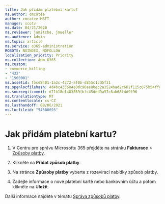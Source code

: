 ```yaml
---
title: Jak přidám platební kartu?
ms.author: cmcatee
author: cmcatee-MSFT
manager: scotv
ms.date: 04/21/2020
ms.reviewer: jamitche, jmueller
ms.audience: Admin
ms.topic: article
ms.service: o365-administration
ROBOTS: NOINDEX, NOFOLLOW
localization_priority: Priority
ms.collection: Adm_O365
ms.custom:
- commerce_billing
- "432"
- "1500001"
ms.assetid: fbce8401-1a2c-4372-af0b-d855c1cd5f31
ms.openlocfilehash: 4d4bc433684e8dc98ae8bec2a1524bad2c682f115c075b54ffa7263099de0011
ms.sourcegitcommit: d71b18e1403859fbfc45ddd9a57c8ab68f4d9f96
ms.translationtype: MT
ms.contentlocale: cs-CZ
ms.lasthandoff: 08/06/2021
ms.locfileid: "54500693"
---
```

# <a name="how-do-i-add-a-credit-card"></a>Jak přidám platební kartu?

1. V Centru pro správu Microsoftu 365 přejděte na stránku **Fakturace** \> [Způsoby platby](https://go.microsoft.com/fwlink/p/?linkid=2018806).

2. Klikněte na **Přidat způsob platby**.

3. Na stránce **Způsoby platby** vyberte z rozevírací nabídky způsob platby.

4. Zadejte informace o nové platební kartě nebo bankovním účtu a potom klikněte na **Uložit**.

Další informace najdete v tématu [Správa způsobů platby](/microsoft-365/commerce/billing-and-payments/manage-payment-methods).
